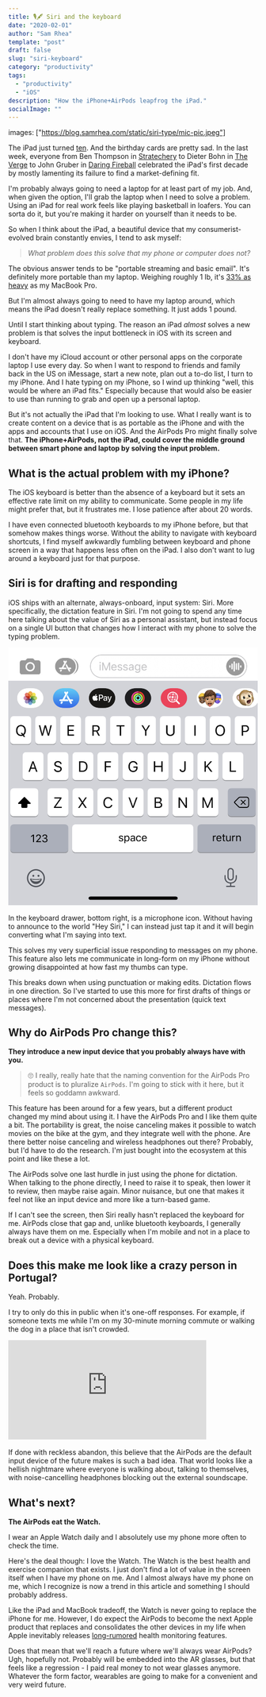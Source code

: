 ```yaml
---
title: 🎙️🖋️ Siri and the keyboard
date: "2020-02-01"
author: "Sam Rhea"
template: "post"
draft: false
slug: "siri-keyboard"
category: "productivity"
tags:
  - "productivity"
  - "iOS"
description: "How the iPhone+AirPods leapfrog the iPad."
socialImage: ""
---
```


images: ["https://blog.samrhea.com/static/siri-type/mic-pic.jpeg"]


The iPad just turned [ten](https://www.theverge.com/2020/1/27/21083369/apple-ipad-10-years-launch-steve-jobs-tablet-market). And the birthday cards are pretty sad. In the last week, everyone from Ben Thompson in [Stratechery](https://stratechery.com/2020/the-ipad-at-10-the-ipad-disappointment-ipads-missing-ecosystem/) to Dieter Bohn in [The Verge](https://www.theverge.com/tech/2020/1/28/21110994/ipad-limitations-user-interface-10-years) to John Gruber in [Daring Fireball](https://daringfireball.net/2020/01/the_ipad_awkwardly_turns_10) celebrated the iPad's first decade by mostly lamenting its failure to find a market-defining fit.

I'm probably always going to need a laptop for at least part of my job. And, when given the option, I'll grab the laptop when I need to solve a problem. Using an iPad for real work feels like playing basketball in loafers. You can sorta do it, but you're making it harder on yourself than it needs to be.

So when I think about the iPad, a beautiful device that my consumerist-evolved brain constantly envies, I tend to ask myself:

> *What problem does this solve that my phone or computer does not?*

The obvious answer tends to be "portable streaming and basic email". It's definitely more portable than my laptop. Weighing roughly 1 lb, it's [33% as heavy](https://www.apple.com/macbook-pro-13/specs/) as my MacBook Pro.

But I'm almost always going to need to have my laptop around, which means the iPad doesn't really replace something. It just adds 1 pound.

Until I start thinking about typing. The reason an iPad *almost* solves a new problem is that solves the input bottleneck in iOS with its screen and keyboard.

I don't have my iCloud account or other personal apps on the corporate laptop I use every day. So when I want to respond to friends and family back in the US on iMessage, start a new note, plan out a to-do list, I turn to my iPhone. And I hate typing on my iPhone, so I wind up thinking "well, this would be where an iPad fits." Especially because that would also be easier to use than running to grab and open up a personal laptop.

But it's not actually the iPad that I'm looking to use. What I really want is to create content on a device that is as portable as the iPhone and with the apps and accounts that I use on iOS. And the AirPods Pro might finally solve that. **The iPhone+AirPods, not the iPad, could cover the middle ground between smart phone and laptop by solving the input problem.**

## What is the actual problem with my iPhone?

The iOS keyboard is better than the absence of a keyboard but it sets an effective rate limit on my ability to communicate. Some people in my life might prefer that, but it frustrates me. I lose patience after about 20 words.

I have even connected bluetooth keyboards to my iPhone before, but that somehow makes things worse. Without the ability to navigate with keyboard shortcuts, I find myself awkwardly fumbling between keyboard and phone screen in a way that happens less often on the iPad. I also don't want to lug around a keyboard just for that purpose.

## Siri is for drafting and responding

iOS ships with an alternate, always-onboard, input system: Siri. More specifically, the dictation feature in Siri. I'm not going to spend any time here talking about the value of Siri as a personal assistant, but instead focus on a single UI button that changes how I interact with my phone to solve the typing problem.

![Mic Pic](../../../static/media/post-images/siri-type/mic-pic.jpeg)

In the keyboard drawer, bottom right, is a microphone icon. Without having to announce to the world "Hey Siri," I can instead just tap it and it will begin converting what I'm saying into text.

This solves my very superficial issue responding to messages on my phone. This feature also lets me communicate in long-form on my iPhone without growing disappointed at how fast my thumbs can type.

This breaks down when using punctuation or making edits. Dictation flows in one direction. So I've started to use this more for first drafts of things or places where I'm not concerned about the presentation (quick text messages).

## Why do AirPods Pro change this?

**They introduce a new input device that you probably always have with you.**

> 🙄 I really, really hate that the naming convention for the AirPods Pro product is to pluralize `AirPods`. I'm going to stick with it here, but it feels so goddamn awkward.

This feature has been around for a few years, but a different product changed my mind about using it. I have the AirPods Pro and I like them quite a bit. The portability is great, the noise canceling makes it possible to watch movies on the bike at the gym, and they integrate well with the phone. Are there better noise canceling and wireless headphones out there? Probably, but I'd have to do the research. I'm just bought into the ecosystem at this point and like these a lot.

The AirPods solve one last hurdle in just using the phone for dictation. When talking to the phone directly, I need to raise it to speak, then lower it to review, then maybe raise again. Minor nuisance, but one that makes it feel not like an input device and more like a turn-based game.

If I can't see the screen, then Siri really hasn't replaced the keyboard for me. AirPods close that gap and, unlike bluetooth keyboards, I generally always have them on me. Especially when I'm mobile and not in a place to break out a device with a physical keyboard.

## Does this make me look like a crazy person in Portugal?

Yeah. Probably.

I try to only do this in public when it's one-off responses. For example, if someone texts me while I'm on my 30-minute morning commute or walking the dog in a place that isn't crowded.

<iframe
  src="https://iframe.videodelivery.net/cc03f1baa6d0a2642af6ade5e170296f"
  style="border: none;"
  height="200"
  width="400"
  allow="accelerometer; gyroscope; autoplay; encrypted-media; picture-in-picture;"
  allowfullscreen="true"
></iframe>

If done with reckless abandon, this believe that the AirPods are the default input device of the future makes is such a bad idea. That world looks like a hellish nightmare where everyone is walking about, talking to themselves, with noise-cancelling headphones blocking out the external soundscape.

## What's next?

**The AirPods eat the Watch.**

I wear an Apple Watch daily and I absolutely use my phone more often to check the time.

Here's the deal though: I love the Watch. The Watch is the best health and exercise companion that exists. I just don't find a lot of value in the screen itself when I have my phone on me. And I almost always have my phone on me, which I recognize is now a trend in this article and something I should probably address.

Like the iPad and MacBook tradeoff, the Watch is never going to replace the iPhone for me. However, I do expect the AirPods to become the next Apple product that replaces and consolidates the other devices in my life when Apple inevitably releases [long-rumored](https://www.cultofmac.com/602172/health-tracking-airpods-rumored-for-first-half-of-2019/) health monitoring features.

Does that mean that we'll reach a future where we'll always wear AirPods? Ugh, hopefully not. Probably will be embedded into the AR glasses, but that feels like a regression - I paid real money to not wear glasses anymore. Whatever the form factor, wearables are going to make for a convenient and very weird future.